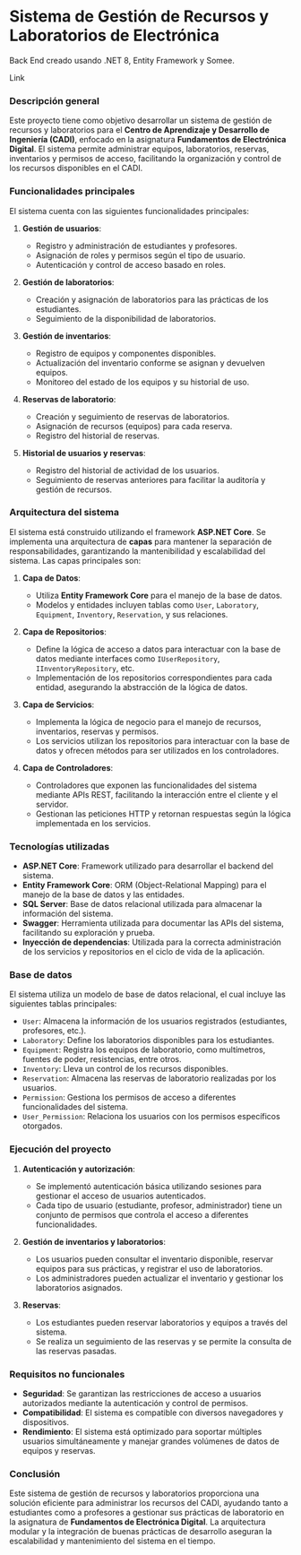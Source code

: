 # Sistema de Gestión de Recursos y Laboratorios de Electrónica

Back End creado usando .NET 8, Entity Framework y Somee.

Link

### Descripción general

Este proyecto tiene como objetivo desarrollar un sistema de gestión de recursos y laboratorios para el **Centro de Aprendizaje y Desarrollo de Ingeniería (CADI)**, enfocado en la asignatura **Fundamentos de Electrónica Digital**. El sistema permite administrar equipos, laboratorios, reservas, inventarios y permisos de acceso, facilitando la organización y control de los recursos disponibles en el CADI.

### Funcionalidades principales

El sistema cuenta con las siguientes funcionalidades principales:

1. **Gestión de usuarios**:
   - Registro y administración de estudiantes y profesores.
   - Asignación de roles y permisos según el tipo de usuario.
   - Autenticación y control de acceso basado en roles.

2. **Gestión de laboratorios**:
   - Creación y asignación de laboratorios para las prácticas de los estudiantes.
   - Seguimiento de la disponibilidad de laboratorios.

3. **Gestión de inventarios**:
   - Registro de equipos y componentes disponibles.
   - Actualización del inventario conforme se asignan y devuelven equipos.
   - Monitoreo del estado de los equipos y su historial de uso.

4. **Reservas de laboratorio**:
   - Creación y seguimiento de reservas de laboratorios.
   - Asignación de recursos (equipos) para cada reserva.
   - Registro del historial de reservas.

5. **Historial de usuarios y reservas**:
   - Registro del historial de actividad de los usuarios.
   - Seguimiento de reservas anteriores para facilitar la auditoría y gestión de recursos.

### Arquitectura del sistema

El sistema está construido utilizando el framework **ASP.NET Core**. Se implementa una arquitectura de **capas** para mantener la separación de responsabilidades, garantizando la mantenibilidad y escalabilidad del sistema. Las capas principales son:

1. **Capa de Datos**: 
   - Utiliza **Entity Framework Core** para el manejo de la base de datos.
   - Modelos y entidades incluyen tablas como `User`, `Laboratory`, `Equipment`, `Inventory`, `Reservation`, y sus relaciones.

2. **Capa de Repositorios**:
   - Define la lógica de acceso a datos para interactuar con la base de datos mediante interfaces como `IUserRepository`, `IInventoryRepository`, etc.
   - Implementación de los repositorios correspondientes para cada entidad, asegurando la abstracción de la lógica de datos.

3. **Capa de Servicios**:
   - Implementa la lógica de negocio para el manejo de recursos, inventarios, reservas y permisos.
   - Los servicios utilizan los repositorios para interactuar con la base de datos y ofrecen métodos para ser utilizados en los controladores.

4. **Capa de Controladores**:
   - Controladores que exponen las funcionalidades del sistema mediante APIs REST, facilitando la interacción entre el cliente y el servidor.
   - Gestionan las peticiones HTTP y retornan respuestas según la lógica implementada en los servicios.

### Tecnologías utilizadas

- **ASP.NET Core**: Framework utilizado para desarrollar el backend del sistema.
- **Entity Framework Core**: ORM (Object-Relational Mapping) para el manejo de la base de datos y las entidades.
- **SQL Server**: Base de datos relacional utilizada para almacenar la información del sistema.
- **Swagger**: Herramienta utilizada para documentar las APIs del sistema, facilitando su exploración y prueba.
- **Inyección de dependencias**: Utilizada para la correcta administración de los servicios y repositorios en el ciclo de vida de la aplicación.

### Base de datos

El sistema utiliza un modelo de base de datos relacional, el cual incluye las siguientes tablas principales:

- `User`: Almacena la información de los usuarios registrados (estudiantes, profesores, etc.).
- `Laboratory`: Define los laboratorios disponibles para los estudiantes.
- `Equipment`: Registra los equipos de laboratorio, como multímetros, fuentes de poder, resistencias, entre otros.
- `Inventory`: Lleva un control de los recursos disponibles.
- `Reservation`: Almacena las reservas de laboratorio realizadas por los usuarios.
- `Permission`: Gestiona los permisos de acceso a diferentes funcionalidades del sistema.
- `User_Permission`: Relaciona los usuarios con los permisos específicos otorgados.

### Ejecución del proyecto

1. **Autenticación y autorización**: 
   - Se implementó autenticación básica utilizando sesiones para gestionar el acceso de usuarios autenticados.
   - Cada tipo de usuario (estudiante, profesor, administrador) tiene un conjunto de permisos que controla el acceso a diferentes funcionalidades.

2. **Gestión de inventarios y laboratorios**: 
   - Los usuarios pueden consultar el inventario disponible, reservar equipos para sus prácticas, y registrar el uso de laboratorios.
   - Los administradores pueden actualizar el inventario y gestionar los laboratorios asignados.

3. **Reservas**: 
   - Los estudiantes pueden reservar laboratorios y equipos a través del sistema.
   - Se realiza un seguimiento de las reservas y se permite la consulta de las reservas pasadas.

### Requisitos no funcionales

- **Seguridad**: Se garantizan las restricciones de acceso a usuarios autorizados mediante la autenticación y control de permisos.
- **Compatibilidad**: El sistema es compatible con diversos navegadores y dispositivos.
- **Rendimiento**: El sistema está optimizado para soportar múltiples usuarios simultáneamente y manejar grandes volúmenes de datos de equipos y reservas.

### Conclusión

Este sistema de gestión de recursos y laboratorios proporciona una solución eficiente para administrar los recursos del CADI, ayudando tanto a estudiantes como a profesores a gestionar sus prácticas de laboratorio en la asignatura de **Fundamentos de Electrónica Digital**. La arquitectura modular y la integración de buenas prácticas de desarrollo aseguran la escalabilidad y mantenimiento del sistema en el tiempo.
